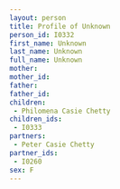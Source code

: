 ```yaml
---
layout: person
title: Profile of Unknown
person_id: I0332
first_name: Unknown
last_name: Unknown
full_name: Unknown
mother: 
mother_id: 
father: 
father_id: 
children:
 - Philomena Casie Chetty
children_ids:
 - I0333
partners:
 - Peter Casie Chetty
partner_ids:
 - I0260
sex: F
---
```


